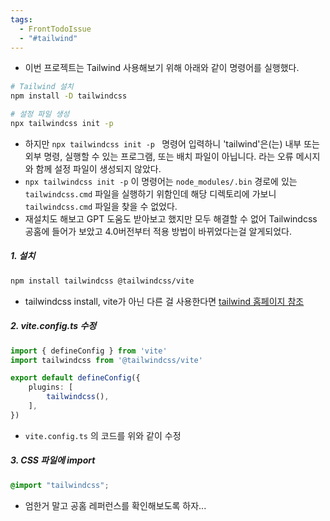 ```yaml
---
tags:
  - FrontTodoIssue
  - "#tailwind"
---
```


- 이번 프로젝트는 Tailwind 사용해보기 위해 아래와 같이 명령어를 실행했다.
```sh
# Tailwind 설치
npm install -D tailwindcss

# 설정 파일 생성
npx tailwindcss init -p
```

- 하지만 `npx tailwindcss init -p ` 명령어 입력하니 'tailwind'은(는) 내부 또는 외부 명령, 실행할 수 있는 프로그램, 또는 배치 파일이 아닙니다. 라는 오류 메시지와 함께 설정 파일이 생성되지 않았다.
- `npx tailwindcss init -p` 이 명령어는 `node_modules/.bin`  경로에 있는 `tailwindcss.cmd` 파일을 실행하기 위함인데 해당 디렉토리에 가보니 `tailwindcss.cmd` 파일을 찾을 수 없었다.
- 재설치도 해보고 GPT 도움도 받아보고 했지만 모두 해결할 수 없어 Tailwindcss 공홈에 들어가 보았고 4.0버전부터 적용 방법이 바뀌었다는걸 알게되었다.


##### 1. 설치

```sh
npm install tailwindcss @tailwindcss/vite
```
- tailwindcss install, vite가 아닌 다른 걸 사용한다면 [tailwind 홈페이지 참조](https://tailwindcss.com/docs/installation/framework-guides)

##### 2. vite.config.ts 수정

```typescript
import { defineConfig } from 'vite'
import tailwindcss from '@tailwindcss/vite'

export default defineConfig({ 
	plugins: [ 
		tailwindcss(), 
	],
})
```
- `vite.config.ts` 의 코드를 위와 같이 수정

##### 3. CSS 파일에 import

```css
@import "tailwindcss";
```


- 엄한거 말고 공홈 레퍼런스를 확인해보도록 하자... 
